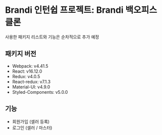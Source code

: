 # Brandi 인턴쉽 프로젝트: Brandi 백오피스 클론

사용한 패키지 리스트와 기능은 순차적으로 추가 예정

## 패키지 버전

- Webpack: v4.41.5
- React: v16.12.0
- Redux: v4.0.5
- React-redux: v7.1.3
- Material-UI: v4.9.0
- Styled-Components: v5.0.0

## 기능

- 회원가입 (셀러 등록)
- 로그인 (셀러 / 마스터)
